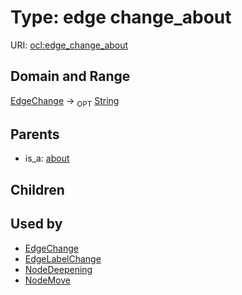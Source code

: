 
# Type: edge change_about




URI: [ocl:edge_change_about](http://w3id.org/ocledge_change_about)


## Domain and Range

[EdgeChange](EdgeChange.md) ->  <sub>OPT</sub> [String](types/String.md)

## Parents

 *  is_a: [about](about.md)

## Children


## Used by

 * [EdgeChange](EdgeChange.md)
 * [EdgeLabelChange](EdgeLabelChange.md)
 * [NodeDeepening](NodeDeepening.md)
 * [NodeMove](NodeMove.md)
